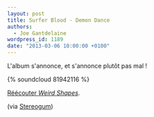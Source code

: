 ```yaml
---
layout: post
title: Surfer Blood - Demon Dance
authors:
  - Joe Gantdelaine
wordpress_id: 1189
date: "2013-03-06 10:00:00 +0100"
---
```


L'album s'annonce, et s'annonce plutôt pas mal !

{% soundcloud 81942116 %}

[Réécouter _Weird Shapes_](1173).

(via [Stereogum](http://stereogum.com/1280211/surfer-blood-demon-dance/mp3s/))
